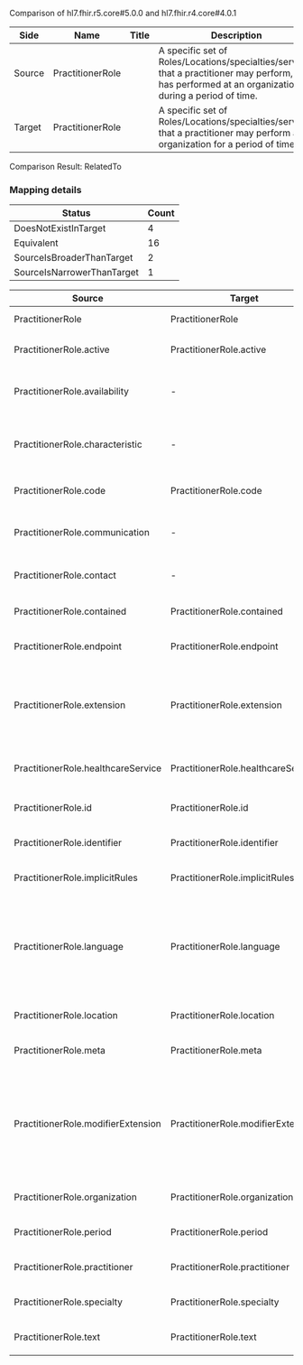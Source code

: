 Comparison of hl7.fhir.r5.core#5.0.0 and hl7.fhir.r4.core#4.0.1

| Side | Name | Title | Description | Snapshot | Differential |
| --- | --- | --- | --- | --- | --- |
| Source | PractitionerRole |  | A specific set of Roles/Locations/specialties/services that a practitioner may perform, or has performed at an organization during a period of time. | 23 | 15 |
| Target | PractitionerRole |  | A specific set of Roles/Locations/specialties/services that a practitioner may perform at an organization for a period of time. | 35 | 21 |


Comparison Result: RelatedTo


### Mapping details

| Status | Count |
| ------ | ----- |
DoesNotExistInTarget | 4 |
Equivalent | 16 |
SourceIsBroaderThanTarget | 2 |
SourceIsNarrowerThanTarget | 1 |


| Source | Target | Status | Message |
| ------ | ------ | ------ | ------- |
| PractitionerRole | PractitionerRole | Equivalent | R5 `PractitionerRole` maps as Equivalent to R4 `PractitionerRole` |
| PractitionerRole.active | PractitionerRole.active | Equivalent | R5 `PractitionerRole.active` maps as Equivalent to R4 `PractitionerRole.active` |
| PractitionerRole.availability | - | DoesNotExistInTarget | R5 `PractitionerRole.availability` does not appear in the target and has no mapping for `PractitionerRole`. |
| PractitionerRole.characteristic | - | DoesNotExistInTarget | R5 `PractitionerRole.characteristic` does not appear in the target and has no mapping for `PractitionerRole`. |
| PractitionerRole.code | PractitionerRole.code | Equivalent | R5 `PractitionerRole.code` maps as Equivalent to R4 `PractitionerRole.code` |
| PractitionerRole.communication | - | DoesNotExistInTarget | R5 `PractitionerRole.communication` does not appear in the target and has no mapping for `PractitionerRole`. |
| PractitionerRole.contact | - | DoesNotExistInTarget | R5 `PractitionerRole.contact` does not appear in the target and has no mapping for `PractitionerRole`. |
| PractitionerRole.contained | PractitionerRole.contained | Equivalent | R5 `PractitionerRole.contained` maps as Equivalent to R4 `PractitionerRole.contained` |
| PractitionerRole.endpoint | PractitionerRole.endpoint | Equivalent | R5 `PractitionerRole.endpoint` maps as Equivalent to R4 `PractitionerRole.endpoint` |
| PractitionerRole.extension | PractitionerRole.extension | SourceIsBroaderThanTarget | R5 `PractitionerRole.extension` maps as SourceIsBroaderThanTarget to R4 `PractitionerRole.extension` - extension has change due to type change: R5 `extension` `Extension` maps as SourceIsBroaderThanTarget for R4 `extension` |
| PractitionerRole.healthcareService | PractitionerRole.healthcareService | Equivalent | R5 `PractitionerRole.healthcareService` maps as Equivalent to R4 `PractitionerRole.healthcareService` |
| PractitionerRole.id | PractitionerRole.id | Equivalent | R5 `PractitionerRole.id` maps as Equivalent to R4 `PractitionerRole.id` |
| PractitionerRole.identifier | PractitionerRole.identifier | Equivalent | R5 `PractitionerRole.identifier` maps as Equivalent to R4 `PractitionerRole.identifier` |
| PractitionerRole.implicitRules | PractitionerRole.implicitRules | Equivalent | R5 `PractitionerRole.implicitRules` maps as Equivalent to R4 `PractitionerRole.implicitRules` |
| PractitionerRole.language | PractitionerRole.language | SourceIsNarrowerThanTarget | R5 `PractitionerRole.language` maps as SourceIsNarrowerThanTarget to R4 `PractitionerRole.language` - language changed the binding strength from Required to Preferred; language has change due to type change: R5 `language` `code` maps as SourceIsNarrowerThanTarget for R4 `language` |
| PractitionerRole.location | PractitionerRole.location | Equivalent | R5 `PractitionerRole.location` maps as Equivalent to R4 `PractitionerRole.location` |
| PractitionerRole.meta | PractitionerRole.meta | Equivalent | R5 `PractitionerRole.meta` maps as Equivalent to R4 `PractitionerRole.meta` |
| PractitionerRole.modifierExtension | PractitionerRole.modifierExtension | SourceIsBroaderThanTarget | R5 `PractitionerRole.modifierExtension` maps as SourceIsBroaderThanTarget to R4 `PractitionerRole.modifierExtension` - modifierExtension has change due to type change: R5 `modifierExtension` `Extension` maps as SourceIsBroaderThanTarget for R4 `modifierExtension` |
| PractitionerRole.organization | PractitionerRole.organization | Equivalent | R5 `PractitionerRole.organization` maps as Equivalent to R4 `PractitionerRole.organization` |
| PractitionerRole.period | PractitionerRole.period | Equivalent | R5 `PractitionerRole.period` maps as Equivalent to R4 `PractitionerRole.period` |
| PractitionerRole.practitioner | PractitionerRole.practitioner | Equivalent | R5 `PractitionerRole.practitioner` maps as Equivalent to R4 `PractitionerRole.practitioner` |
| PractitionerRole.specialty | PractitionerRole.specialty | Equivalent | R5 `PractitionerRole.specialty` maps as Equivalent to R4 `PractitionerRole.specialty` |
| PractitionerRole.text | PractitionerRole.text | Equivalent | R5 `PractitionerRole.text` maps as Equivalent to R4 `PractitionerRole.text` |

